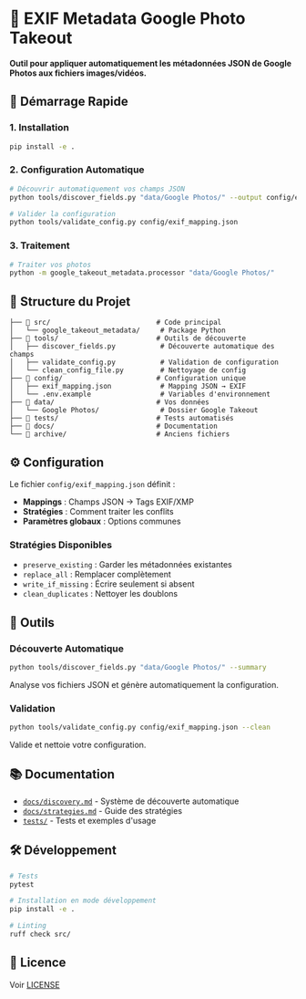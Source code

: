 # 📸 EXIF Metadata Google Photo Takeout

**Outil pour appliquer automatiquement les métadonnées JSON de Google Photos aux fichiers images/vidéos.**

## 🚀 Démarrage Rapide

### 1. Installation
```bash
pip install -e .
```

### 2. Configuration Automatique
```bash
# Découvrir automatiquement vos champs JSON
python tools/discover_fields.py "data/Google Photos/" --output config/exif_mapping.json

# Valider la configuration
python tools/validate_config.py config/exif_mapping.json
```

### 3. Traitement
```bash
# Traiter vos photos
python -m google_takeout_metadata.processor "data/Google Photos/"
```

## 📁 Structure du Projet

```
├── 📁 src/                          # Code principal
│   └── google_takeout_metadata/     # Package Python
├── 📁 tools/                        # Outils de découverte
│   ├── discover_fields.py           # Découverte automatique des champs
│   ├── validate_config.py           # Validation de configuration
│   └── clean_config_file.py         # Nettoyage de config
├── 📁 config/                       # Configuration unique
│   ├── exif_mapping.json            # Mapping JSON → EXIF
│   └── .env.example                 # Variables d'environnement
├── 📁 data/                         # Vos données
│   └── Google Photos/               # Dossier Google Takeout
├── 📁 tests/                        # Tests automatisés
├── 📁 docs/                         # Documentation
└── 📁 archive/                      # Anciens fichiers
```

## ⚙️ Configuration

Le fichier `config/exif_mapping.json` définit :
- **Mappings** : Champs JSON → Tags EXIF/XMP
- **Stratégies** : Comment traiter les conflits
- **Paramètres globaux** : Options communes

### Stratégies Disponibles
- `preserve_existing` : Garder les métadonnées existantes
- `replace_all` : Remplacer complètement
- `write_if_missing` : Écrire seulement si absent
- `clean_duplicates` : Nettoyer les doublons

## 🔧 Outils

### Découverte Automatique
```bash
python tools/discover_fields.py "data/Google Photos/" --summary
```
Analyse vos fichiers JSON et génère automatiquement la configuration.

### Validation
```bash
python tools/validate_config.py config/exif_mapping.json --clean
```
Valide et nettoie votre configuration.

## 📚 Documentation

- [`docs/discovery.md`](docs/discovery.md) - Système de découverte automatique
- [`docs/strategies.md`](docs/strategies.md) - Guide des stratégies
- [`tests/`](tests/) - Tests et exemples d'usage

## 🛠️ Développement

```bash
# Tests
pytest

# Installation en mode développement  
pip install -e .

# Linting
ruff check src/
```

## 📄 Licence

Voir [LICENSE](LICENSE)
